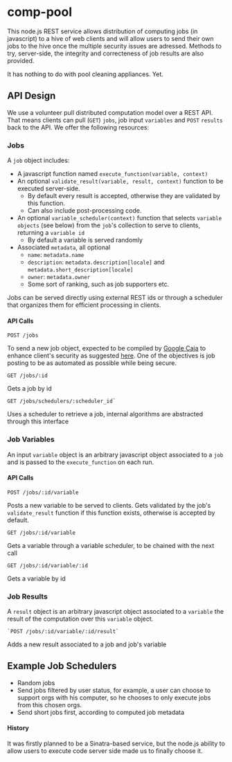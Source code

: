 comp-pool
=========

This node.js REST service allows distribution of computing jobs (in javascript) to a hive of web clients and will allow users to send their own jobs to the hive once the multiple security issues are adressed. Methods to try, server-side, the integrity and correcteness of job results are also provided.

It has nothing to do with pool cleaning appliances. Yet.

API Design
-------------
We use a volunteer pull distributed computation model over a REST API. That means clients can pull (`GET`) `jobs`, job input `variables` and `POST` `results` back to the API. We offer the following resources:

### Jobs ###
A `job` object includes:
* A javascript function named `execute_function(variable, context)`
* An optional `validate_result(variable, result, context)` function to be executed server-side. 
  * By default every result is accepted, otherwise they are validated by this function. 
  * Can also include post-processing code.
* An optional `variable_scheduler(context)` function that selects `variable objects` (see below) from the `job`'s collection to serve to clients, returning a `variable id`
  * By default a variable is served randomly 
* Associated `metadata`, all optional
  * `name`: `metadata.name`
  * `description`: `metadata.description[locale]` and `metadata.short_description[locale]`
  * `owner`: `metadata.owner`
  * Some sort of ranking, such as job supporters etc.

Jobs can be served directly using external REST ids or through a scheduler that organizes them for efficient processing in clients.

#### API Calls ####

    POST /jobs
To send a new job object, expected to be compiled by [Google Caja](https://developers.google.com/caja/) to enhance client's security as suggested [here](http://stackoverflow.com/questions/23758472/closing-access-to-global-variables-javascript). One of the objectives is job posting to be as automated as possible while being secure.

    GET /jobs/:id
Gets a job by id

    GET /jobs/schedulers/:scheduler_id`
Uses a scheduler to retrieve a job, internal algorithms are abstracted through this interface

### Job Variables ###
An input `variable` object is an arbitrary javascript object associated to a `job` and is passed to the `execute_function` on each run.

#### API Calls ####

    POST /jobs/:id/variable
Posts a new variable to be served to clients. Gets validated by the job's `validate_result` function if this function exists, otherwise is accepted by default.

    GET /jobs/:id/variable
Gets a variable through a variable scheduler, to be chained with the next call

    GET /jobs/:id/variable/:id
Gets a variable by id

### Job Results ###
A `result` object is an arbitrary javascript object associated to a `variable` the result of the computation over this `variable` object.


    `POST /jobs/:id/variable/:id/result`
Adds a new result associated to a job and job's variable

Example Job Schedulers
----------------------

* Random jobs
* Send jobs filtered by user status, for example, a user can choose to support orgs with his computer, so he chooses to only execute jobs from this chosen orgs.
* Send short jobs first, according to computed job metadata

#### History ####

It was firstly planned to be a Sinatra-based service, but the node.js ability to allow users to execute code server side made us to finally choose it.
